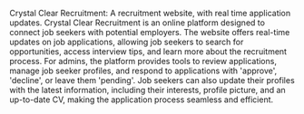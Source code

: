 Crystal Clear Recruitment: A recruitment website, with real time application updates.
Crystal Clear Recruitment is an online platform designed to connect job seekers with potential employers. The website offers real-time updates on job applications, allowing job seekers to search for opportunities, access interview tips, and learn more about the recruitment process.
For admins, the platform provides tools to review applications, manage job seeker profiles, and respond to applications with 'approve', 'decline', or leave them 'pending'. Job seekers can also update their profiles with the latest information, including their interests, profile picture, and an up-to-date CV, making the application process seamless and efficient.
